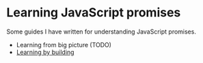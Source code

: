 # Learning JavaScript promises

Some guides I have written for understanding JavaScript promises.

- Learning from big picture (TODO)
- [Learning by building](by-building/README.md)
